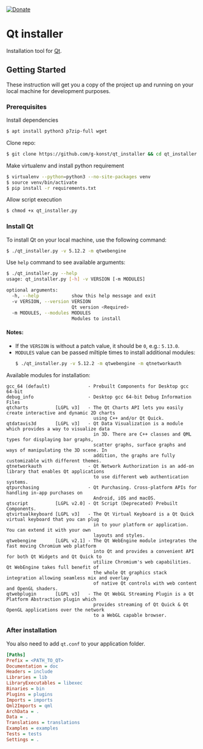 [![Donate](https://img.shields.io/badge/PayPal-Donate-coral.svg?logo=paypal)](https://www.paypal.com/cgi-bin/webscr?cmd=_s-xclick&hosted_button_id=TLYVDH7FVHDLS)

# Qt installer

Installation tool for [Qt](https://www.qt.io/).

## Getting Started

These instruction will get you a copy of the project up and running on your local machine for development purposes.

### Prerequisites

Install dependencies
```bash
$ apt install python3 p7zip-full wget
```

Clone repo:
```bash
$ git clone https://github.com/g-konst/qt_installer && cd qt_installer
```

Make virtualenv and install python requirement
```bash
$ virtualenv --python=python3 --no-site-packages venv
$ source venv/bin/activate
$ pip install -r requirements.txt
```

Allow script execution
```bash
$ chmod +x qt_installer.py
```

### Install Qt

To install Qt on your local machine, use the following command:
```bash
$ ./qt_installer.py -v 5.12.2 -m qtwebengine
```

Use `help` command to see available arguments:
```bash
$ ./qt_installer.py --help
usage: qt_installer.py [-h] -v VERSION [-m MODULES]

optional arguments:
  -h, --help            show this help message and exit
  -v VERSION, --version VERSION
                        Qt version <Required>
  -m MODULES, --modules MODULES
                        Modules to install
```
#### Notes:
- If the `VERSION` is without a patch value, it should be `0`, e.g.: `5.13.0`.
- `MODULES` value can be passed miltiple times to install additional modules:
  ```bash
  $ ./qt_installer.py -v 5.12.2 -m qtwebengine -m qtnetworkauth
  ```

Available modules for installation:
```
gcc_64 (default)              - Prebuilt Components for Desktop gcc 64-bit
debug_info                    - Desktop gcc 64-bit Debug Information Files
qtcharts          [LGPL v3]   - The Qt Charts API lets you easily create interactive and dynamic 2D charts
                                using C++ and/or Qt Quick.
qtdatavis3d       [LGPL v3]   - Qt Data Visualization is a module which provides a way to visualize data
                                in 3D. There are C++ classes and QML types for displaying bar graphs, 
                                scatter graphs, surface graphs and ways of manipulating the 3D scene. In 
                                addition, the graphs are fully customizable with different themes.
qtnetworkauth                 - Qt Network Authorization is an add-on library that enables Qt applications
                                to use different web authentication systems.
qtpurchasing                  - Qt Purchasing. Cross-platform APIs for handling in-app purchases on 
                                Android, iOS and macOS.
qtscript          [LGPL v2.0] - Qt Script (Deprecated) Prebuilt Components.
qtvirtualkeyboard [LGPL v3]   - The Qt Virtual Keyboard is a Qt Quick virtual keyboard that you can plug
                                in to your platform or application. You can extend it with your own 
                                layouts and styles.
qtwebengine       [LGPL v2.1] - The Qt WebEngine module integrates the fast moving Chromium web platform
                                into Qt and provides a convenient API for both Qt Widgets and Qt Quick to
                                utilize Chromium's web capabilities. Qt WebEngine takes full benefit of 
                                the whole Qt graphics stack integration allowing seamless mix and overlay
                                of native Qt controls with web content and OpenGL shaders.
qtwebplugin       [LGPL v3]   - The Qt WebGL Streaming Plugin is a Qt Platform Abstraction plugin which 
                                provides streaming of Qt Quick & Qt OpenGL applications over the network
                                to a WebGL capable browser.
```

### After installation
You also need to add `qt.conf` to your application folder.
```ini
[Paths]
Prefix = <PATH_TO_QT>
Documentation = doc
Headers = include
Libraries = lib
LibraryExecutables = libexec
Binaries = bin
Plugins = plugins
Imports = imports
Qml2Imports = qml
ArchData = .
Data = .
Translations = translations
Examples = examples
Tests = tests
Settings = .
```
